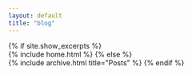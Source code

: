 ```yaml
--- 
layout: default 
title: "blog" 
---  
```

{% if site.show_excerpts %}   
{% include home.html %} 
{% else %}   
{% include archive.html title="Posts" %} 
{% endif %}
